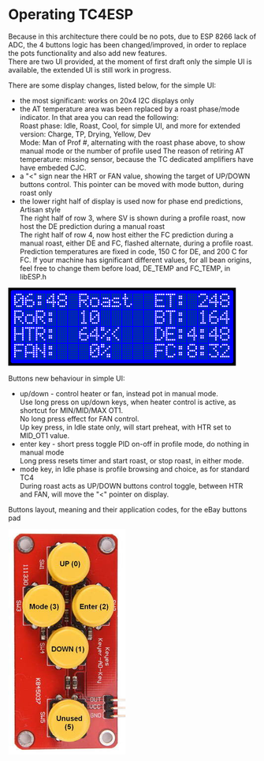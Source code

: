 Operating TC4ESP
================

Because in this architecture there could be no pots, due to ESP 8266 lack of ADC, the 4 buttons logic has been changed/improved, in order to replace the pots functionality and also add new features.\
There are two UI provided, at the moment of first draft only the simple UI is available, the extended UI is still work in progress.

There are some display changes, listed below, for the simple UI:
- the most significant: works on 20x4 I2C displays only
- the AT temperature area was been replaced by a roast phase/mode indicator. In that area you can read the following:\
Roast phase: Idle, Roast, Cool, for simple UI, and more for extended version: Charge, TP, Drying, Yellow, Dev\
Mode: Man of Prof #, alternating with the roast phase above, to show manual mode or the number of profile used
The reason of retiring AT temperature: missing sensor, because the TC dedicated amplifiers have have embeded CJC.
- a "<" sign near the HRT or FAN value, showing the target of UP/DOWN buttons control. This pointer can be moved with mode button, during roast only
- the lower right half of display is used now for phase end predictions, Artisan style\
The right half of row 3, where SV is shown during a profile roast, now host the DE prediction during a manual roast\
The right half of row 4, now host either the FC prediction during a manual roast, either DE and FC, flashed alternate, during a profile roast.\
Prediction temperatures are fixed in code, 150 C for DE, and 200 C for FC. If your machine has significant different values, for all bean origins, feel free to change them before load, DE_TEMP and FC_TEMP, in libESP.h

![TC4ESP UI](screenshots/TC4ESP-UI1.png "TC4ESP UI")

Buttons new behaviour in simple UI:
- up/down - control heater or fan, instead pot in manual mode.\
Use long press on up/down keys, when heater control is active, as shortcut for MIN/MID/MAX OT1.\
No long press effect for FAN control.\
Up key press, in Idle state only, will start preheat, with HTR set to MID_OT1 value.
- enter key - short press toggle PID on-off in profile mode, do nothing in manual mode\
Long press resets timer and start roast, or stop roast, in either mode.
- mode key, in Idle phase is profile browsing and choice, as for standard TC4\
During roast acts as UP/DOWN buttons control toggle, between HTR and FAN, will move the "<" pointer on display.

Buttons layout, meaning and their application codes, for the eBay buttons pad

![Buttons](screenshots/Buttons_small.jpg "TC4ESP UI")
